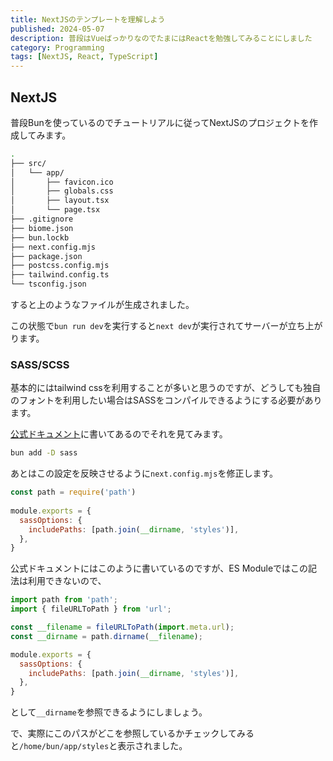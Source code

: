```yaml
---
title: NextJSのテンプレートを理解しよう 
published: 2024-05-07
description: 普段はVueばっかりなのでたまにはReactを勉強してみることにしました 
category: Programming
tags: [NextJS, React, TypeScript]
---
```


## NextJS

普段Bunを使っているのでチュートリアルに従ってNextJSのプロジェクトを作成してみます。

```zsh
.
├── src/
│   └── app/
│       ├── favicon.ico
│       ├── globals.css
│       ├── layout.tsx
│       └── page.tsx
├── .gitignore
├── biome.json
├── bun.lockb
├── next.config.mjs
├── package.json
├── postcss.config.mjs
├── tailwind.config.ts
└── tsconfig.json
```

すると上のようなファイルが生成されました。

この状態で`bun run dev`を実行すると`next dev`が実行されてサーバーが立ち上がります。

### SASS/SCSS

基本的にはtailwind cssを利用することが多いと思うのですが、どうしても独自のフォントを利用したい場合はSASSをコンパイルできるようにする必要があります。

[公式ドキュメント](https://nextjs.org/docs/app/building-your-application/styling/sass)に書いてあるのでそれを見てみます。

```zsh
bun add -D sass
```

あとはこの設定を反映させるように`next.config.mjs`を修正します。

```mjs
const path = require('path')
 
module.exports = {
  sassOptions: {
    includePaths: [path.join(__dirname, 'styles')],
  },
}
```

公式ドキュメントにはこのように書いているのですが、ES Moduleではこの記法は利用できないので、

```mjs
import path from 'path';
import { fileURLToPath } from 'url';

const __filename = fileURLToPath(import.meta.url);
const __dirname = path.dirname(__filename);

module.exports = {
  sassOptions: {
    includePaths: [path.join(__dirname, 'styles')],
  },
}
```

として`__dirname`を参照できるようにしましょう。

で、実際にこのパスがどこを参照しているかチェックしてみると`/home/bun/app/styles`と表示されました。

